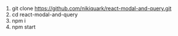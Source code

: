 1. git clone https://github.com/nikiquark/react-modal-and-query.git
2. cd react-modal-and-query
3. npm i
4. npm start